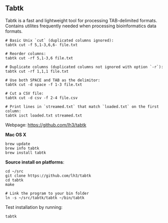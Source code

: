 ## Tabtk

Tabtk is a fast and lightweight tool for processing TAB-delimited formats.
Contains utilites frequently needed when processing
bioinformatics data formats.

    # Basic Unix `cut` (duplicated columns ignored):
    tabtk cut -f 5,1-3,6,6- file.txt

    # Reorder columns:
    tabtk cut -rf 5,1-3,6 file.txt

    # Duplicate columns (duplicated columns not ignored with option `-r`):
    tabtk cut -rf 1,1,1 file.txt

    # Use both SPACE and TAB as the delimitor:
    tabtk cut -d space -f 1-3 file.txt

    # Cut a CSV file:
    tabtk cut -d csv -f 2-4 file.csv

    # Print lines in `streamed.txt` that match `loaded.txt` on the first column:
    tabtk isct loaded.txt streamed.txt

Webpage: https://github.com/lh3/tabtk

**Mac OS X**

    brew update
    brew info tabtk
    brew install tabtk

**Source install on platforms**:

    cd ~/src
    git clone https://github.com/lh3/tabtk
    cd tabtk
    make

    # Link the program to your bin folder
    ln -s ~/src/tabtk/tabtk ~/bin/tabtk

Test installation by running:

    tabtk